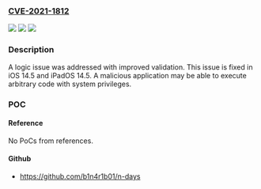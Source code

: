 ### [CVE-2021-1812](https://cve.mitre.org/cgi-bin/cvename.cgi?name=CVE-2021-1812)
![](https://img.shields.io/static/v1?label=Product&message=iOS%20and%20iPadOS&color=blue)
![](https://img.shields.io/static/v1?label=Version&message=%3C%2014.5%20&color=brighgreen)
![](https://img.shields.io/static/v1?label=Vulnerability&message=A%20malicious%20application%20may%20be%20able%20to%20execute%20arbitrary%20code%20with%20system%20privileges&color=brighgreen)

### Description

A logic issue was addressed with improved validation. This issue is fixed in iOS 14.5 and iPadOS 14.5. A malicious application may be able to execute arbitrary code with system privileges.

### POC

#### Reference
No PoCs from references.

#### Github
- https://github.com/b1n4r1b01/n-days

